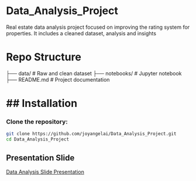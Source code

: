 # Data_Analysis_Project
Real estate data analysis project focused on improving the rating system for properties. It includes a cleaned dataset, analysis and insights

# Repo Structure
├── data/              # Raw and clean dataset
├── notebooks/         # Jupyter notebook
├── README.md          # Project documentation

# ## Installation
### Clone the repository:
```sh
git clone https://github.com/joyangelai/Data_Analysis_Project.git
cd Data_Analysis_Project
```

## Presentation Slide
[Data Analysis Slide Presentation](https://docs.google.com/presentation/d/1hM420s6XW7ROQoRQD8OzMK95C96OF9yVZoKGIZXqKgs/edit?usp=sharing)
